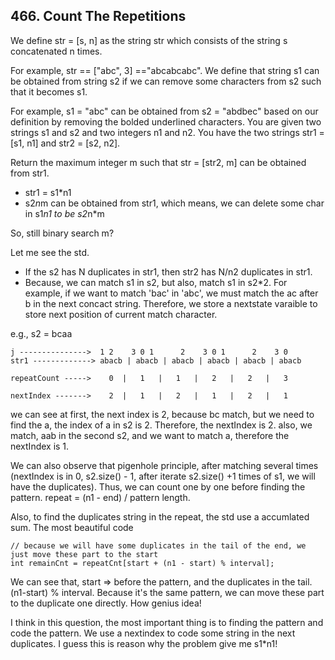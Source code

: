 ## 466. Count The Repetitions

We define str = [s, n] as the string str which consists of the string s concatenated n times.

For example, str == ["abc", 3] =="abcabcabc".
We define that string s1 can be obtained from string s2 if we can remove some characters from s2 such that it becomes s1.

For example, s1 = "abc" can be obtained from s2 = "abdbec" based on our definition by removing the bolded underlined characters.
You are given two strings s1 and s2 and two integers n1 and n2. You have the two strings str1 = [s1, n1] and str2 = [s2, n2].

Return the maximum integer m such that str = [str2, m] can be obtained from str1.


* str1 = s1*n1
* s2*n*m can be obtained from str1, which means, we can delete some char in s1*n1 to be s2*n*m

So, still binary search m?

Let me see the std.

* If the s2 has N duplicates in str1, then str2 has N/n2 duplicates in str1.
* Because, we can match s1 in s2, but also, match s1 in s2*2. For example, if we want to match 'bac' in 'abc', we must match the ac after b in the next concact string. Therefore, we store a nextstate varaible to store next position of current match character.

e.g., s2 = bcaa

```
j --------------->  1 2    3 0 1      2    3 0 1      2    3 0   
str1 -------------> abacb | abacb | abacb | abacb | abacb | abacb 

repeatCount ----->    0  |   1   |   1   |   2   |   2   |   3

nextIndex ------->    2  |   1   |   2   |   1   |   2   |   1
```

we can see at first, the next index is 2, because  bc match, but we need to find the a, the index of a in s2 is 2. Therefore, the nextIndex is 2. also, we match, aab in the second s2, and we want to match a, therefore the nextIndex is 1.

We can also observe that pigenhole principle, after matching several times (nextIndex is in 0, s2.size() - 1, after iterate s2.size() +1 times of s1, we will have the duplicates). Thus, we can count one by one before finding the pattern. repeat = (n1 - end) / pattern length.

Also, to find the duplicates string in the repeat, the std use a accumlated sum. The most beautiful code

```
// because we will have some duplicates in the tail of the end, we just move these part to the start
int remainCnt = repeatCnt[start + (n1 - start) % interval];
```

We can see that, start => before the pattern, and the duplicates in the tail. (n1-start) % interval. Because it's the same pattern, we can move these part to the duplicate one directly. How genius idea!

I think in this question, the most important thing is to finding the pattern and code the pattern. We use a nextindex to code some string in the next duplicates. I guess this is reason why the problem give me s1*n1!